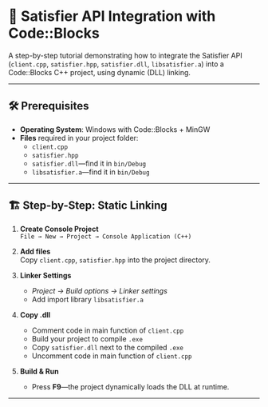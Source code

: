 # 🧩 Satisfier API Integration with Code::Blocks

A step-by-step tutorial demonstrating how to integrate the Satisfier API (`client.cpp`, `satisfier.hpp`, `satisfier.dll`, `libsatisfier.a`) into a Code::Blocks C++ project, using dynamic (DLL) linking.

---

## 🛠 Prerequisites

- **Operating System**: Windows with Code::Blocks + MinGW  
- **Files** required in your project folder:
  - `client.cpp`
  - `satisfier.hpp`
  - `satisfier.dll`—find it in `bin/Debug`
  - `libsatisfier.a`—find it in `bin/Debug`
---

## 🏗️ Step-by-Step: Static Linking

1. **Create Console Project**  
   `File → New → Project → Console Application (C++)`

2. **Add files**  
   Copy `client.cpp`, `satisfier.hpp` into the project directory.

3. **Linker Settings**  
   - *Project → Build options → Linker settings*  
   - Add import library `libsatisfier.a`  

5. **Copy .dll**  
   - Comment code in main function of `client.cpp`
   - Build your project to compile `.exe`
   - Copy `satisfier.dll` next to the compiled `.exe`
   - Uncomment code in main function of `client.cpp`

6. **Build & Run**  
   - Press **F9**—the project dynamically loads the DLL at runtime.

---
